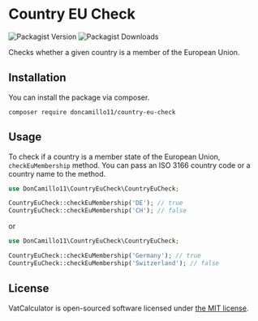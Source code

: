 # Country EU Check
![Packagist Version](https://img.shields.io/packagist/v/doncamillo11/country-eu-check)
![Packagist Downloads](https://img.shields.io/packagist/dt/doncamillo11/country-eu-check)

Checks whether a given country is a member of the European Union.

## Installation

You can install the package via composer.

    composer require doncamillo11/country-eu-check

## Usage

To check if a country is a member state of the European Union, `checkEuMembership` method.
You can pass an ISO 3166 country code or a country name to the method.

```php
use DonCamillo11\CountryEuCheck\CountryEuCheck;

CountryEuCheck::checkEuMembership('DE'); // true
CountryEuCheck::checkEuMembership('CH'); // false
```
or

```php
use DonCamillo11\CountryEuCheck\CountryEuCheck;

CountryEuCheck::checkEuMembership('Germany'); // true
CountryEuCheck::checkEuMembership('Switzerland'); // false
```

## License

VatCalculator is open-sourced software licensed under [the MIT license](LICENSE.md).
